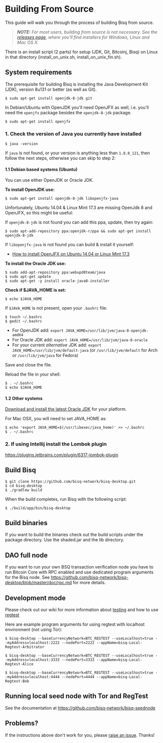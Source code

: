 Building From Source
====================

This guide will walk you through the process of building Bisq from source.

> _**NOTE:** For most users, building from source is not necessary. See the [releases page](https://github.com/bisq-network/bisq-desktop/releases), where you'll find installers for Windows, Linux and Mac OS X._

There is an install script (2 parts) for setup (JDK, Git, Bitcoinj, Bisq) on Linux in that directory (install_on_unix.sh, install_on_unix_fin.sh).

System requirements
-------------

The prerequisite for building Bisq is installing the Java Development Kit (JDK), version 8u131 or better (as well as Git).

    $ sudo apt-get install openjdk-8-jdk git

In Debian/Ubuntu with OpenJDK you'll need OpenJFX as well, i.e. you'll need the `openjfx` package besides the `openjdk-8-jdk` package.

    $ sudo apt-get install openjfx

### 1. Check the version of Java you currently have installed

    $ java -version

If `java` is not found, or your version is anything less than `1.8.0_121`, then follow the next steps, otherwise you can skip to step 2:

#### 1.1 Debian based systems (Ubuntu)

You can use either OpenJDK or Oracle JDK.

**To install OpenJDK use:**

    $ sudo apt-get install openjdk-8-jdk libopenjfx-java

Unfortunately, Ubuntu 14.04 & Linux Mint 17.3 are missing OpenJdk 8 and OpenJFX, so this might be useful:

If `openjdk-8-jdk` is not found you can add this ppa, update, then try again:

    $ sudo apt-add-repository ppa:openjdk-r/ppa && sudo apt-get install openjdk-8-jdk

If `libopenjfx-java` is not found you can build & install it yourself:

 * [How to install OpenJFX on Ubuntu 14.04 or Linux Mint 17.3](http://askubuntu.com/questions/833193/how-do-i-install-openjfx-on-ubuntu-14-04-linux-mint-17)

**To install the Oracle JDK use:**

    $ sudo add-apt-repository ppa:webupd8team/java
    $ sudo apt-get update
    $ sudo apt-get -y install oracle-java8-installer


**Check if $JAVA_HOME is set:**

    $ echo $JAVA_HOME

If `$JAVA_HOME` is not present, open your `.bashrc` file:

    $ touch ~/.bashrc
    $ gedit ~/.bashrc

* For OpenJDK add: `export JAVA_HOME=/usr/lib/jvm/java-8-openjdk-amd64`
* For Oracle JDK add: `export JAVA_HOME=/usr/lib/jvm/java-8-oracle`
* For your current *alternative* JDK add: `export JAVA_HOME=/usr/lib/jvm/default-java`
  (or `/usr/lib/jvm/default` for Arch or `/usr/lib/jvm/java` for Fedora)

Save and close the file.

Reload the file in your shell:

    $ . ~/.bashrc
    $ echo $JAVA_HOME

#### 1.2 Other systems

[Download and install the latest Oracle JDK](http://www.oracle.com/technetwork/java/javase/downloads/jdk8-downloads-2133151.html) for your platform.

For Mac OSX, you will need to set JAVA_HOME as:

    $ echo 'export JAVA_HOME=$(/usr/libexec/java_home)' >> ~/.bashrc
    $ . ~/.bashrc


### 2. If using Intellij install the Lombok plugin
https://plugins.jetbrains.com/plugin/6317-lombok-plugin

Build Bisq
-----------------

    $ git clone https://github.com/bisq-network/bisq-desktop.git
    $ cd bisq-desktop
    $ ./gradlew build

When the build completes, run Bisq with the following script:

    $ ./build/app/bin/bisq-desktop

Build binaries
-----------------

If you want to build the binaries check out the build scripts under the package directory. Use the shaded.jar and the lib directory.


DAO full node
-----------------
If you want to run your own BSQ transaction verification node you have to run Bitcoin Core with RPC enabled and
use dedicated program arguments for the Bisq node.
See https://github.com/bisq-network/bisq-desktop/blob/master/doc/rpc.md for more details.


Development mode
-----------------

Please check out our wiki for more information about [testing](https://github.com/bisq-network/bisq-desktop/wiki/4.3.-Testing-Bisq-with-Testnet)
and how to use [regtest](https://github.com/bisq-network/bisq-desktop/wiki/4.2.1.-How-to-use-bisq-with-regtest-%28advanced%29)

Here are example program arguments for using regtest with localhost environment (not using Tor):

    $ bisq-desktop --baseCurrencyNetwork=BTC_REGTEST --useLocalhost=true --myAddress=localhost:2222 --nodePort=2222 --appName=bisq-Local-Regtest-Arbitrator

    $ bisq-desktop --baseCurrencyNetwork=BTC_REGTEST --useLocalhost=true --myAddress=localhost:3333 --nodePort=3333 --appName=bisq-Local-Regtest-Alice

    $ bisq-desktop --baseCurrencyNetwork=BTC_REGTEST --useLocalhost=true --myAddress=localhost:4444 --nodePort=4444 --appName=bisq-Local-Regtest-Bob


Running local seed node with Tor and RegTest
-----------------

See the documentation at https://github.com/bisq-network/bisq-seednode


Problems?
---------

If the instructions above don't work for you, please [raise an issue](https://github.com/bisq-network/bisq-desktop/issues/new?labels=%5Bbuild%5D). Thanks!
